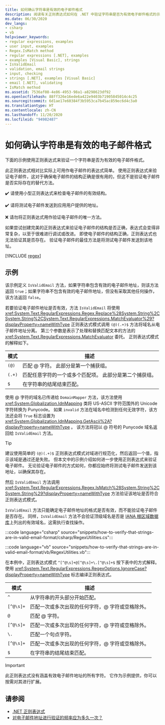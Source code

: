 ```yaml
---
title: 如何确认字符串是有效的电子邮件格式
description: 阅读有关正则表达式如何在 .NET 中验证字符串是否为有效电子邮件格式的示例。
ms.date: 06/30/2020
dev_langs:
- csharp
- vb
helpviewer_keywords:
- regular expressions, examples
- user input, examples
- Regex.IsMatch method
- regular expressions [.NET], examples
- examples [Visual Basic], strings
- IsValidEmail
- validation, email strings
- input, checking
- strings [.NET], examples [Visual Basic]
- email [.NET], validating
- IsMatch method
ms.assetid: 7536af08-4e86-4953-98a1-a8298623df92
ms.openlocfilehash: 88ff326e16ede6a422e9403b71905845014c4c25
ms.sourcegitcommit: 6d1ae17e60384f3b5953ca7b45ac859ec6d4c3a0
ms.translationtype: HT
ms.contentlocale: zh-CN
ms.lasthandoff: 11/20/2020
ms.locfileid: "94982487"
---
```

# <a name="how-to-verify-that-strings-are-in-valid-email-format"></a>如何确认字符串是有效的电子邮件格式

下面的示例使用正则表达式来验证一个字符串是否为有效的电子邮件格式。

此正则表达式相对比实际上可用作电子邮件的表达式简单。 使用正则表达式来验证电子邮件，这对于确保电子邮件的结构正确是很有用的，但这不是验证电子邮件是否实际存在的替代方法。

✔️ 请使用小型正则表达式来检查电子邮件的有效结构。

✔️ 请将测试电子邮件发送到应用用户提供的地址。

❌ 请勿将正则表达式用作验证电子邮件的唯一方法。

如果尝试创建完美的正则表达式来验证电子邮件的结构是否正确，表达式会变得非常复杂，以至于很难进行调试或改进。 即使电子邮件的结构正确，正则表达式也无法验证其是否存在。 验证电子邮件的最佳方法是将测试电子邮件发送到该地址。

[!INCLUDE [regex](../../../includes/regex.md)]

## <a name="example"></a>示例

该示例定义 `IsValidEmail` 方法，如果字符串包含有效的电子邮件地址，则该方法返回 `true`；如果字符串不包含有效的电子邮件地址，但没有采取其他任何操作，该方法返回 `false`。

若要验证电子邮件地址是否有效，方法 `IsValidEmail` 将使用 <xref:System.Text.RegularExpressions.Regex.Replace%28System.String%2CSystem.String%2CSystem.Text.RegularExpressions.MatchEvaluator%29?displayProperty=nameWithType> 正则表达式模式调用 `(@)(.+)$` 方法将域名从电子邮件地址分离。 第三个参数是表示了处理和替换匹配文本的方法的 <xref:System.Text.RegularExpressions.MatchEvaluator> 委托。 正则表达式模式的解释如下。

| 模式 | 描述                                                                         |
|---------|-------------------------------------------------------------------------------------|
| `(@)`   | 匹配 @ 字符。 此部分是第一个捕获组。                           |
| `(.+)`  | 匹配任意字符的一个或多个匹配项。 此部分是第二个捕获组。 |
| `$`     | 在字符串的结尾结束匹配。                                             |

使用 @ 字符的域名已传递给 `DomainMapper` 方法，该方法使用 <xref:System.Globalization.IdnMapping> 类将 US-ASCII 字符范围外的 Unicode 字符转换为 Punycode。 如果 `invalid` 方法在域名中检测到任何无效字符，该方法还会将 `True` 标志设置为 <xref:System.Globalization.IdnMapping.GetAscii%2A?displayProperty=nameWithType> 。 该方法将冠以 @ 符号的 Punycode 域名返回给 `IsValidEmail` 方法。

> [!TIP]
> 建议使用简单的 `(@)(.+)$` 正则表达式模式对域进行规范化，然后返回一个值，指示该域是通过还是失败。 但本文中的示例介绍如何进一步使用正则表达式来验证电子邮件。 无论验证电子邮件的方式如何，你都应始终将测试电子邮件发送到该地址，以确保其存在。

然后 `IsValidEmail` 方法调用 <xref:System.Text.RegularExpressions.Regex.IsMatch%28System.String%2CSystem.String%29?displayProperty=nameWithType> 方法验证该地址是否符合正则表达式模式。

`IsValidEmail` 方法只能确定电子邮件地址的格式是否有效，而不能验证电子邮件是否存在。 同样，`IsValidEmail` 方法不会验证顶级域名是否是 [IANA 根区域数据库](https://www.iana.org/domains/root/db)上列出的有效域名，这需执行查找操作。

:::code language="csharp" source="snippets/how-to-verify-that-strings-are-in-valid-email-format/csharp/RegexUtilities.cs":::

:::code language="vb" source="snippets/how-to-verify-that-strings-are-in-valid-email-format/vb/RegexUtilities.vb":::

在本例中，正则表达式模式 `^[^@\s]+@[^@\s]+\.[^@\s]+$` 按下表中的方式解释。 使用 <xref:System.Text.RegularExpressions.RegexOptions.IgnoreCase?displayProperty=nameWithType> 标志编译正则表达式。

| 模式   | 描述                                                                              |
|-----------|------------------------------------------------------------------------------------------|
| `^`       | 从字符串的开头部分开始匹配。                                              |
| `[^@\s]+` | 匹配一次或多次出现的任何字符，@ 字符或空格除外。 |
| `@`       | 匹配 @ 字符。                                                                   |
| `[^@\s]+` | 匹配一次或多次出现的任何字符，@ 字符或空格除外。 |
| `\.`      | 匹配一个句点字符。                                                         |
| `[^@\s]+` | 匹配一次或多次出现的任何字符，@ 字符或空格除外。 |
| `$`       | 在字符串的结尾结束匹配。                                                  |

> [!IMPORTANT]
> 此正则表达式没有涵盖有效电子邮件地址的所有字符。 它作为示例提供，你可以按需对其进行扩展。

## <a name="see-also"></a>请参阅

- [.NET 正则表达式](regular-expressions.md)
- [对电子邮件地址进行验证的频率应为多久一次？](https://softwareengineering.stackexchange.com/questions/78353/how-far-should-one-take-e-mail-address-validation#78363)
